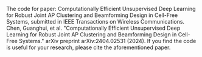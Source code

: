 The code for paper: Computationally Efficient Unsupervised Deep Learning for Robust Joint AP Clustering and Beamforming Design in Cell-Free Systems, submitted in IEEE Transactions on Wireless Communications.
Chen, Guanghui, et al. "Computationally Efficient Unsupervised Deep Learning for Robust Joint AP Clustering and Beamforming Design in Cell-Free Systems." arXiv preprint arXiv:2404.02531 (2024).
If you find the code is useful for your research, please cite the aforementioned paper.
